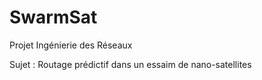 # SwarmSat

Projet Ingénierie des Réseaux

Sujet : Routage prédictif dans un essaim de nano-satellites
